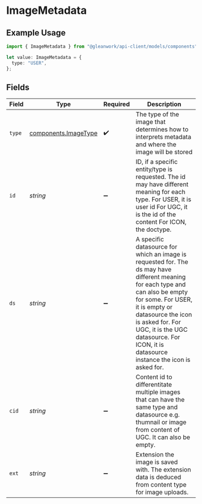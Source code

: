 # ImageMetadata

## Example Usage

```typescript
import { ImageMetadata } from "@gleanwork/api-client/models/components";

let value: ImageMetadata = {
  type: "USER",
};
```

## Fields

| Field                                                                                                                                                                                                                                                                                               | Type                                                                                                                                                                                                                                                                                                | Required                                                                                                                                                                                                                                                                                            | Description                                                                                                                                                                                                                                                                                         |
| --------------------------------------------------------------------------------------------------------------------------------------------------------------------------------------------------------------------------------------------------------------------------------------------------- | --------------------------------------------------------------------------------------------------------------------------------------------------------------------------------------------------------------------------------------------------------------------------------------------------- | --------------------------------------------------------------------------------------------------------------------------------------------------------------------------------------------------------------------------------------------------------------------------------------------------- | --------------------------------------------------------------------------------------------------------------------------------------------------------------------------------------------------------------------------------------------------------------------------------------------------- |
| `type`                                                                                                                                                                                                                                                                                              | [components.ImageType](../../models/components/imagetype.md)                                                                                                                                                                                                                                        | :heavy_check_mark:                                                                                                                                                                                                                                                                                  | The type of the image that determines how to interprets metadata and where the image will be stored                                                                                                                                                                                                 |
| `id`                                                                                                                                                                                                                                                                                                | *string*                                                                                                                                                                                                                                                                                            | :heavy_minus_sign:                                                                                                                                                                                                                                                                                  | ID, if a specific entity/type is requested. The id may have different meaning for each type. For USER, it is user id For UGC, it is the id of the content For ICON, the doctype.                                                                                                                    |
| `ds`                                                                                                                                                                                                                                                                                                | *string*                                                                                                                                                                                                                                                                                            | :heavy_minus_sign:                                                                                                                                                                                                                                                                                  | A specific datasource for which an image is requested for. The ds may have different meaning for each type and can also be empty for some. For USER, it is empty or datasource the icon is asked for. For UGC, it is the UGC datasource. For ICON, it is datasource instance the icon is asked for. |
| `cid`                                                                                                                                                                                                                                                                                               | *string*                                                                                                                                                                                                                                                                                            | :heavy_minus_sign:                                                                                                                                                                                                                                                                                  | Content id to differentitate multiple images that can have the same type and datasource e.g. thumnail or image from content of UGC. It can also be empty.                                                                                                                                           |
| `ext`                                                                                                                                                                                                                                                                                               | *string*                                                                                                                                                                                                                                                                                            | :heavy_minus_sign:                                                                                                                                                                                                                                                                                  | Extension the image is saved with. The extension data is deduced from content type for image uploads.                                                                                                                                                                                               |